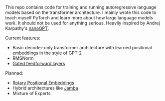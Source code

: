 This repo contains code for training and running autoregressive language models based on the transformer architecture. I mainly wrote this code to teach myself PyTorch and learn more about how large language models work. It should not be used for anything serious. Heavily inspired by Andrej Karpathy's [nanoGPT](https://github.com/karpathy/nanoGPT).

Current features:

- Basic decoder-only transformer architecture with learned positional embeddings in the style of GPT-2
- RMSNorm
- [Gated feedforward layers](https://arxiv.org/abs/2002.05202)

Planned:

- [Rotary Positional Embeddings](https://arxiv.org/abs/2104.09864)
- Hybrid architectures like [Jamba](https://arxiv.org/pdf/2403.19887)
- Mixture of Experts
